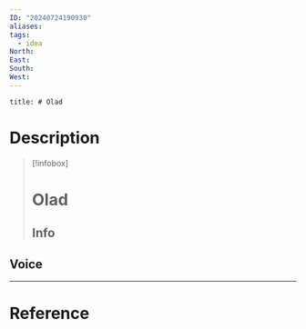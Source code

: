 ```yaml
---
ID: "20240724190930"
aliases: 
tags:
  - idea
North: 
East: 
South: 
West:
---
```

```toc
title: # Olad
```

# Description

>[!infobox]
> # Olad
> ## Info


## Voice




---

# Reference